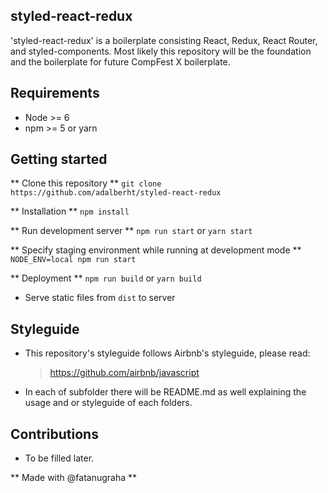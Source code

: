 ## styled-react-redux
'styled-react-redux' is a boilerplate consisting React, Redux, React Router, and styled-components.
Most likely this repository will be the foundation and the boilerplate for future CompFest X boilerplate.


## Requirements
- Node >= 6
- npm >= 5 or yarn

## Getting started
** Clone this repository **
``` git clone https://github.com/adalberht/styled-react-redux ```

** Installation **
``` npm install ```

** Run development server **
``` npm run start ``` or ``` yarn start ```

** Specify staging environment while running at development mode **
``` NODE_ENV=local npm run start ```


** Deployment **
``` npm run build ``` or ``` yarn build ```
- Serve static files from `dist` to server


## Styleguide
- This repository's styleguide follows Airbnb's styleguide, please read:
  > https://github.com/airbnb/javascript
- In each of subfolder there will be README.md as well explaining the usage and or styleguide of each folders.


## Contributions
- To be filled later.


** Made with @fatanugraha **
